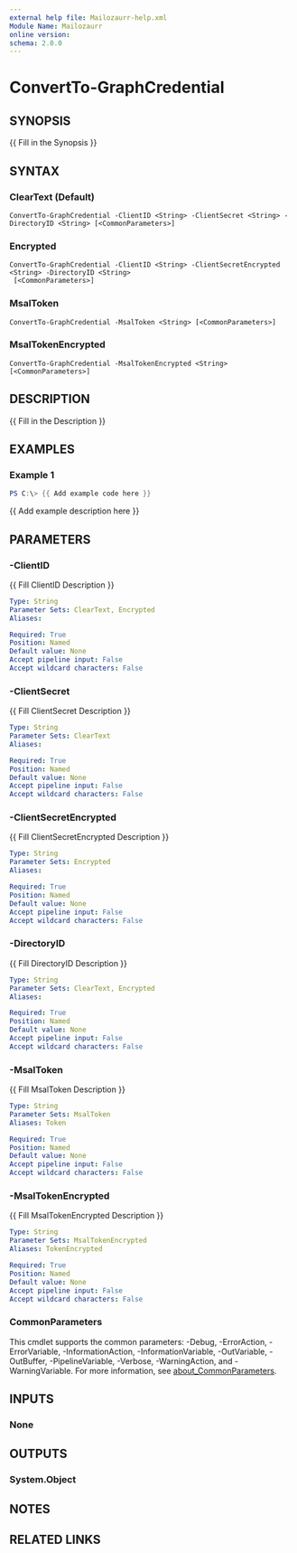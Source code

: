 ```yaml
---
external help file: Mailozaurr-help.xml
Module Name: Mailozaurr
online version:
schema: 2.0.0
---
```


# ConvertTo-GraphCredential

## SYNOPSIS
{{ Fill in the Synopsis }}

## SYNTAX

### ClearText (Default)
```
ConvertTo-GraphCredential -ClientID <String> -ClientSecret <String> -DirectoryID <String> [<CommonParameters>]
```

### Encrypted
```
ConvertTo-GraphCredential -ClientID <String> -ClientSecretEncrypted <String> -DirectoryID <String>
 [<CommonParameters>]
```

### MsalToken
```
ConvertTo-GraphCredential -MsalToken <String> [<CommonParameters>]
```

### MsalTokenEncrypted
```
ConvertTo-GraphCredential -MsalTokenEncrypted <String> [<CommonParameters>]
```

## DESCRIPTION
{{ Fill in the Description }}

## EXAMPLES

### Example 1
```powershell
PS C:\> {{ Add example code here }}
```

{{ Add example description here }}

## PARAMETERS

### -ClientID
{{ Fill ClientID Description }}

```yaml
Type: String
Parameter Sets: ClearText, Encrypted
Aliases:

Required: True
Position: Named
Default value: None
Accept pipeline input: False
Accept wildcard characters: False
```

### -ClientSecret
{{ Fill ClientSecret Description }}

```yaml
Type: String
Parameter Sets: ClearText
Aliases:

Required: True
Position: Named
Default value: None
Accept pipeline input: False
Accept wildcard characters: False
```

### -ClientSecretEncrypted
{{ Fill ClientSecretEncrypted Description }}

```yaml
Type: String
Parameter Sets: Encrypted
Aliases:

Required: True
Position: Named
Default value: None
Accept pipeline input: False
Accept wildcard characters: False
```

### -DirectoryID
{{ Fill DirectoryID Description }}

```yaml
Type: String
Parameter Sets: ClearText, Encrypted
Aliases:

Required: True
Position: Named
Default value: None
Accept pipeline input: False
Accept wildcard characters: False
```

### -MsalToken
{{ Fill MsalToken Description }}

```yaml
Type: String
Parameter Sets: MsalToken
Aliases: Token

Required: True
Position: Named
Default value: None
Accept pipeline input: False
Accept wildcard characters: False
```

### -MsalTokenEncrypted
{{ Fill MsalTokenEncrypted Description }}

```yaml
Type: String
Parameter Sets: MsalTokenEncrypted
Aliases: TokenEncrypted

Required: True
Position: Named
Default value: None
Accept pipeline input: False
Accept wildcard characters: False
```

### CommonParameters
This cmdlet supports the common parameters: -Debug, -ErrorAction, -ErrorVariable, -InformationAction, -InformationVariable, -OutVariable, -OutBuffer, -PipelineVariable, -Verbose, -WarningAction, and -WarningVariable. For more information, see [about_CommonParameters](http://go.microsoft.com/fwlink/?LinkID=113216).

## INPUTS

### None

## OUTPUTS

### System.Object
## NOTES

## RELATED LINKS
